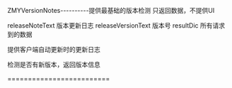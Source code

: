 ZMYVersionNotes----------提供最基础的版本检测
只返回数据，不提供UI

releaseNoteText 版本更新日志
releaseVersionText 版本号
resultDic 所有请求到的数据


提供客户端自动更新时的更新日志

检测是否有新版本，返回版本信息

=========================
